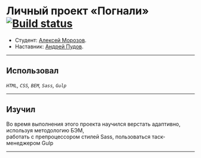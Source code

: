 # Личный проект «Погнали» [![Build status][travis-image]][travis-url]

* Студент: [Алексей Морозов](https://up.htmlacademy.ru/adaptive/20/user/593913).
* Наставник: [Андрей Пудов](https://htmlacademy.ru/profile/id216332).

---

## Использовал

_`HTML`, `CSS`, `BEM`, `Sass`, `Gulp`_

---

## Изучил

Во время выполнения этого проекта научился верстать адаптивно, используя методологию БЭМ, <br>
работать с препроцессором стилей Sass, пользоваться таск-менеджером Gulp

---

[travis-image]: https://travis-ci.com/htmlacademy-adaptive/593913-pognali-20.svg?branch=master
[travis-url]: https://travis-ci.com/htmlacademy-adaptive/593913-pognali-20
